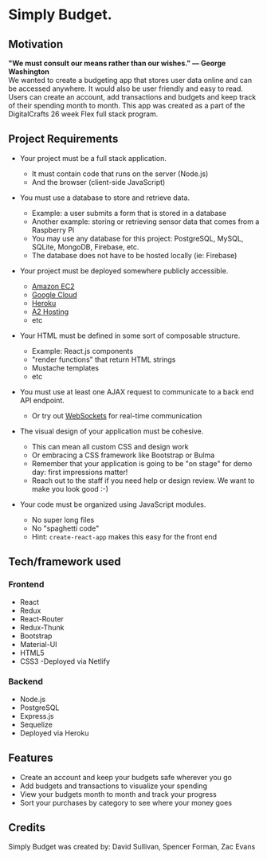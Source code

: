 # Simply Budget.
## Motivation
 <b>"We must consult our means rather than our wishes." ― George Washington</b> <br>
We wanted to create a budgeting app that stores user data online and can be accessed anywhere. It would also be user friendly and easy to read. Users can create an account, add transactions and budgets and keep track of their spending month to month. This app was created as a part of the DigitalCrafts 26 week Flex full stack program. 
## Project Requirements

- Your project must be a full stack application.
  - It must contain code that runs on the server (Node.js)
  - And the browser (client-side JavaScript)

- You must use a database to store and retrieve data.
  - Example: a user submits a form that is stored in a database
  - Another example: storing or retrieving sensor data that comes from a Raspberry Pi
  - You may use any database for this project: PostgreSQL, MySQL, SQLite, MongoDB, Firebase, etc.
  - The database does not have to be hosted locally (ie: Firebase)

- Your project must be deployed somewhere publicly accessible.
  - [Amazon EC2](https://aws.amazon.com/ec2/)
  - [Google Cloud](https://cloud.google.com/nodejs/)
  - [Heroku](https://www.heroku.com/nodejs)
  - [A2 Hosting](https://www.a2hosting.com/nodejs-hosting)
  - etc

- Your HTML must be defined in some sort of composable structure.
  - Example: React.js components
  - "render functions" that return HTML strings
  - Mustache templates
  - etc

- You must use at least one AJAX request to communicate to a back end API endpoint.
  - Or try out [WebSockets](https://socket.io/) for real-time communication

- The visual design of your application must be cohesive.
  - This can mean all custom CSS and design work
  - Or embracing a CSS framework like Bootstrap or Bulma
  - Remember that your application is going to be "on stage" for demo day: first impressions matter!
  - Reach out to the staff if you need help or design review. We want to make you look good :-)

- Your code must be organized using JavaScript modules.
  - No super long files
  - No "spaghetti code"
  - Hint: `create-react-app` makes this easy for the front end
## Tech/framework used

### Frontend
- React 
- Redux 
- React-Router
- Redux-Thunk
- Bootstrap
- Material-UI
- HTML5
- CSS3
-Deployed via Netlify

### Backend
- Node.js
- PostgreSQL
- Express.js
- Sequelize
- Deployed via Heroku

## Features
<ul>
 <li>Create an account and keep your budgets safe wherever you go</li>
 <li>Add budgets and transactions to visualize your spending</li>
 <li>View your budgets month to month and track your progress</li>
 <li>Sort your purchases by category to see where your money goes</li>
  </ul>

## Credits
Simply Budget was created by:
 David Sullivan, 
 Spencer Forman,
 Zac Evans 
